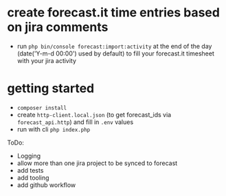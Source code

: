 # create forecast.it time entries based on jira comments
 - run `php bin/console forecast:import:activity` at the end of the day (date('Y-m-d 00:00') used by default) to fill your forecast.it timesheet with your jira activity

# getting started
 - `composer install`
 - create `http-client.local.json` (to get forecast_ids via `forecast_api.http`) and fill in `.env` values
 - run with cli `php index.php`


ToDo:
 - Logging
 - allow more than one jira project to be synced to forecast
 - add tests
 - add tooling
 - add github workflow
